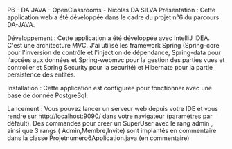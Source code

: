
P6 - DA JAVA - OpenClassrooms - Nicolas DA SILVA
Présentation :
Cette application web a été développée dans le cadre du projet n°6 du parcours DA-JAVA.

Développement :
Cette application a été développée avec IntelliJ IDEA.
C'est une architecture MVC. J'ai utilisé les framework Spring (Spring-core pour l'inversion de contrôle et l'injection de dépendance, Spring-data pour l'accées aux données et Spring-webmvc pour la gestion des parties vues et controller et Spring Security pour la sécurité) et Hibernate pour la partie persistence des entités.

Installation :
Cette application est configurée pour fonctionner avec une base de donnée PostgreSql.

Lancement :
Vous pouvez lancer un serveur web depuis votre IDE 
et vous rendre sur http://localhost:9090/ dans votre navigateur
(paramètres par défault).
Des commandes pour créer un SuperUser avec le rang admin , ainsi que 3 rangs ( Admin,Membre,Invite)
sont implantés en commentaire dans la classe Projetnumero6Application.java (en commentaire)
